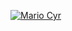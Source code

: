 
[![Mario Cyr](http://img.youtube.com/vi/uqJ78NiGxbo/0.jpg)](http://www.youtube.com/watch?v=uqJ78NiGxbo)





